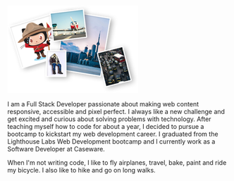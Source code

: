 ![About me](https://raw.githubusercontent.com/nikijiandani/nikijiandani.github.io/master/assets/niki---about-me-XS.png)

I am a Full Stack Developer passionate about making web content responsive, accessible and pixel perfect. I always like a new challenge and get excited and curious about solving problems with technology. After teaching myself how to code for about a year, I decided to pursue a bootcamp to kickstart my web development career. I graduated from the Lighthouse Labs Web Development bootcamp and I currently work as a Software Developer at Caseware.

When I'm not writing code, I like to fly airplanes, travel, bake, paint and ride my bicycle. I also like to hike and go on long walks.
